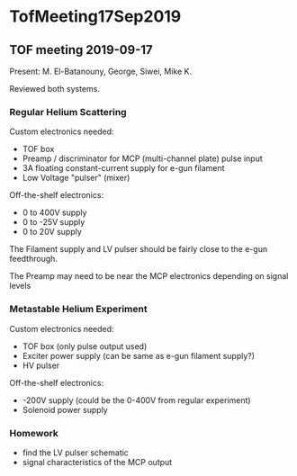 # TofMeeting17Sep2019
## TOF meeting 2019-09-17

Present:  M. El-Batanouny, George, Siwei, Mike K.

Reviewed both systems.

### Regular Helium Scattering

Custom electronics needed:

 * TOF box
 * Preamp / discriminator for MCP (multi-channel plate) pulse input
 * 3A floating constant-current supply for e-gun filament
 * Low Voltage "pulser" (mixer)

Off-the-shelf electronics:

 * 0 to 400V supply
 * 0 to -25V supply
 * 0 to 20V supply

The Filament supply and LV pulser should be fairly close to the e-gun feedthrough.

The Preamp may need to be near the MCP electronics depending on signal levels

### Metastable Helium Experiment

Custom electronics needed:

 * TOF box (only pulse output used)
 * Exciter power supply (can be same as e-gun filament supply?)
 * HV pulser

Off-the-shelf electronics:

 * -200V supply (could be the 0-400V from regular experiment)
 * Solenoid power supply

### Homework

 * find the LV pulser schematic
 * signal characteristics of the MCP output
